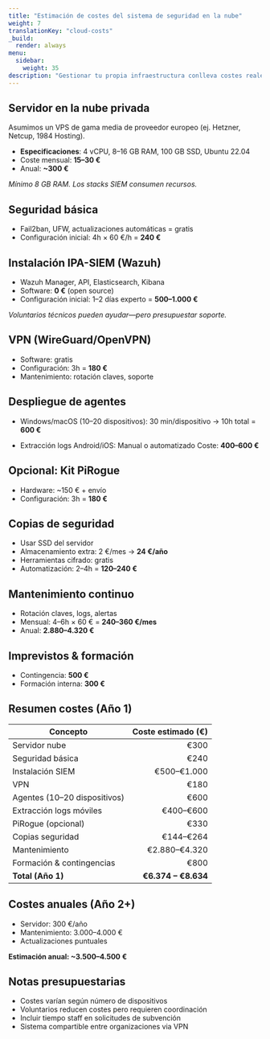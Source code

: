 ```yaml
---
title: "Estimación de costes del sistema de seguridad en la nube"
weight: 7
translationKey: "cloud-costs"
_build:
  render: always
menu:
  sidebar:
    weight: 35
description: "Gestionar tu propia infraestructura conlleva costes reales—especialmente en tiempo y conocimientos técnicos."
---
```


## Servidor en la nube privada

Asumimos un VPS de gama media de proveedor europeo (ej. Hetzner, Netcup, 1984 Hosting).

* **Especificaciones**: 4 vCPU, 8–16 GB RAM, 100 GB SSD, Ubuntu 22.04
* Coste mensual: **15–30 €**
* Anual: **~300 €**

*Mínimo 8 GB RAM. Los stacks SIEM consumen recursos.*

## Seguridad básica

* Fail2ban, UFW, actualizaciones automáticas = gratis
* Configuración inicial: 4h × 60 €/h = **240 €**

## Instalación IPA-SIEM (Wazuh)

* Wazuh Manager, API, Elasticsearch, Kibana
* Software: **0 €** (open source)
* Configuración inicial: 1–2 días experto = **500–1.000 €**

*Voluntarios técnicos pueden ayudar—pero presupuestar soporte.*

## VPN (WireGuard/OpenVPN)

* Software: gratis
* Configuración: 3h = **180 €**
* Mantenimiento: rotación claves, soporte

## Despliegue de agentes

* Windows/macOS (10–20 dispositivos):
  30 min/dispositivo → 10h total = **600 €**

* Extracción logs Android/iOS:
  Manual o automatizado
  Coste: **400–600 €**

## Opcional: Kit PiRogue

* Hardware: ~150 € + envío
* Configuración: 3h = **180 €**

## Copias de seguridad

* Usar SSD del servidor
* Almacenamiento extra: 2 €/mes → **24 €/año**
* Herramientas cifrado: gratis
* Automatización: 2–4h = **120–240 €**

## Mantenimiento continuo

* Rotación claves, logs, alertas
* Mensual: 4–6h × 60 € = **240–360 €/mes**
* Anual: **2.880–4.320 €**

## Imprevistos & formación

* Contingencia: **500 €**
* Formación interna: **300 €**

## Resumen costes (Año 1)

| Concepto                            |  Coste estimado (€) |
|-------------------------------------|--------------------:|
| Servidor nube                       |                €300 |
| Seguridad básica                    |                €240 |
| Instalación SIEM                    |         €500–€1.000 |
| VPN                                 |                €180 |
| Agentes (10–20 dispositivos)        |                €600 |
| Extracción logs móviles             |           €400–€600 |
| PiRogue (opcional)                  |                €330 |
| Copias seguridad                    |           €144–€264 |
| Mantenimiento                       |       €2.880–€4.320 |
| Formación & contingencias           |                €800 |
| **Total (Año 1)**                   | **€6.374 – €8.634** |

## Costes anuales (Año 2+)

* Servidor: 300 €/año
* Mantenimiento: 3.000–4.000 €
* Actualizaciones puntuales

**Estimación anual: ~3.500–4.500 €**

## Notas presupuestarias

* Costes varían según número de dispositivos
* Voluntarios reducen costes pero requieren coordinación
* Incluir tiempo staff en solicitudes de subvención
* Sistema compartible entre organizaciones via VPN
